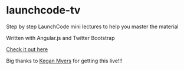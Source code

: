 launchcode-tv
=============

Step by step LaunchCode mini lectures to help you master the material

Written with Angular.js and Twitter Bootstrap

[Check it out here](http://tv.launchcode.us/)

Big thanks to [Kegan Myers](http://terribleplan.com/) for getting this live!!!
